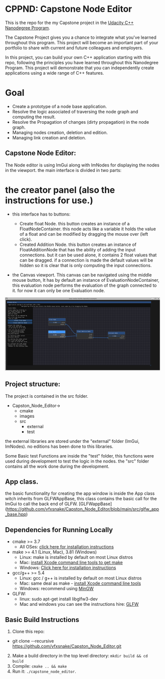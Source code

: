 # CPPND: Capstone Node Editor

This is the repo for the my Capstone project in the [Udacity C++ Nanodegree Program](https://www.udacity.com/course/c-plus-plus-nanodegree--nd213).

The Capstone Project gives you a chance to integrate what you've learned throughout this program. This project will become an important part of your portfolio to share with current and future colleagues and employers.

In this project, you can build your own C++ application starting with this repo, following the principles you have learned throughout this Nanodegree Program. This project will demonstrate that you can independently create applications using a wide range of C++ features.

# Goal
* Create a prototype of a node base application.
* Resolve the logic associated of traversing the node graph and computing the result.
* Resolve the Propagation of changes (dirty propagation) in the node graph.
* Managing nodes creation, deletion and edition.
* Managing link creation and deletion.

## Capstone Node Editor:

The Node editor is using ImGui along with ImNodes for displaying the nodes in the viewport.
the main interface is divided in two parts:
# the creator panel (also the instructions for use.)
  * this interface has to buttons:
    * Create float Node. this button creates an instance of a FloatNodeContainer.
      this node acts like a variable it holds the value of a float and can be modified by dragging the mouse over (left click).
    * Created Addition Node. this button creates an instance of FloatAdditionNode that has the ability of adding the input connections.
      but it can be used alone, it contains 2 float values that can be dragged. if a connection is made the default values will be hidden
      so it is clear that is only computing the input connections.


* the Canvas viewport.
This canvas can be navigated using the middle mouse button, It has by default an instance of EvaluationNodeContainer, this evaluation node
performs the evaluation of the graph connected to it. for now it can only be one Evaluation node.

![Node Editor](./images/Capston_Node_editor.png)

## Project structure:
The project is contained in the src folder.
* Capston_Node_Editor->
  * cmake
  * images
  * src
    * external
    * test   

the external libraries are stored under the "external" folder (ImGui, ImNodes).
no editions has been done to this libraries.

Some Basic test Functions are inside the "test" folder, this functions were used during development to test the logic in the nodes.
the "src" folder contains all the work done during the development.

## App class.
the basic functionality for creating the app window is inside the App class witch inherits from GLFWAppBase, this class
contains the basic call for the ImGui to call the back end of GLFW. 
[GLFWappBase] (https://github.com/vfxsnake/Capston_Node_Editor/blob/main/src/glfw_app_base.hpp)

## Dependencies for Running Locally
* cmake >= 3.7
  * All OSes: [click here for installation instructions](https://cmake.org/install/)
* make >= 4.1 (Linux, Mac), 3.81 (Windows)
  * Linux: make is installed by default on most Linux distros
  * Mac: [install Xcode command line tools to get make](https://developer.apple.com/xcode/features/)
  * Windows: [Click here for installation instructions](http://gnuwin32.sourceforge.net/packages/make.htm)
* gcc/g++ >= 5.4
  * Linux: gcc / g++ is installed by default on most Linux distros
  * Mac: same deal as make - [install Xcode command line tools](https://developer.apple.com/xcode/features/)
  * Windows: recommend using [MinGW](http://www.mingw.org/)
* GLFW:
  * linux: sudo apt-get install libglfw3-dev
  * Mac and windows you can see the instructions hire: [GLFW](https://www.glfw.org/)
## Basic Build Instructions

1. Clone this repo:
  * git clone --recursive https://github.com/vfxsnake/Capston_Node_Editor.git
2. Make a build directory in the top level directory: `mkdir build && cd build`
3. Compile: `cmake .. && make`
4. Run it: `./capstone_node_editor`.